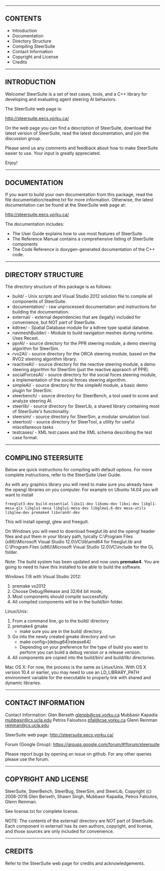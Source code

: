 -----------
 CONTENTS
-----------
- Introduction
- Documentation
- Directory Structure
- Compiling SteerSuite
- Contact Information
- Copyright and License
- Credits

---------------
 INTRODUCTION
---------------

Welcome!  SteerSuite is a set of test cases, tools, and a C++ library
for developing and evaluating agent steering AI behaviors.

The SteerSuite web page is:

  http://steersuite.eecs.yorku.ca/

On the web page you can find a description of SteerSuite, download the
latest version of SteerSuite, read the latest documentation, and join
the discussion group.

Please send us any comments and feedback about how to make SteerSuite
easier to use.  Your input is greatly appreciated.

Enjoy!


----------------
 DOCUMENTATION
----------------

If you want to build your own documentation from this package, read
the file documentation/readme.txt for more information.  Otherwise,
the latest documentation can be found at the SteerSuite web page at:

  http://steersuite.eecs.yorku.ca/

The documentation includes:

  - The User Guide explains how to use most features of SteerSuite
  - The Reference Manual contains a comprehensive listing of
    SteerSuite components
  - The Code Reference is doxygen-generated documentation of the C++
    code.



----------------------
 DIRECTORY STRUCTURE
----------------------

The directory structure of this package is as follows:

  - build/          - Unix scripts and Visual Studio 2012 solution file 
                  to compile all components of SteerSuite.
  - documentation/  - raw unprocessed documentation and instructions for
                  building the documentation.
  - external/       - external dependencies that are (legally) included
                  for convenience, but NOT part of SteerSuite.
  - kdtree/         - Spatial Database module for a kdtree type spatial databse.
  - navmeshBuilder/ - Module to build navigation meshes during runtime. Uses Recast.
  - pprAI/          - source directory for the PPR steering module, a
                  demo steering algorithm for SteerSim.
  - rvo2AI/         - source directory for the ORCA steering module, based
                  on the RVO2 steering algorithm library.
  - reactiveAI/     - source directory for the reactive steering module, a
                  demo steering algorithm for SteerSim (just the 
                  reactive appraoch of PPR).
  - socialForcesAI/ - source directory for the social foces steering module, a
                  implementation of the social forces steering algorithm.
  - simpleAI/       - source directory for the simpleAI module, a basic
                  demo plugin for SteerSim.
  - steerbench/     - source directory for SteerBench, a tool used to
                  score and analyze steering AI.
  - steerlib/       - source directory for SteerLib, a shared library
                  containing most of SteerSuite's functionality.
  - steersim/       - source directory for SteerSim, a modular simulation
                  tool.
  - steertool/      - source directory for SteerTool, a utility for useful
                  miscellaneous tasks
  - testcases/      - XML test cases and the XML schema describing the
                  test case format.



-----------------------
 COMPILING STEERSUITE
-----------------------

Below are quick instructions for compiling with default options. For
more complete instructions, refer to the SteerSuite User Guide.  

As with any graphics library you will need to make sure you already have the
opengl libraries on you computer. For example on Ubuntu 14.04 you will want
to install
```
freeglut3-dev build-essential libx11-dev libxmu-dev libxi-dev libgl1-mesa-glx libglu1-mesa libglu1-mesa-dev libglew1.6-dev mesa-utils libglew-dev premake4 libxrandr-dev
```
This will install opengl, glew and freegult.  

On Windows you will need to download freeglut.lib and the opengl header files and put them in your library path, tyically C:\Program Files (x86)\Microsoft Visual Studio 12.0\VC\lib\amd64 for freeglut.lib and C:\Program Files (x86)\Microsoft Visual Studio 12.0\VC\include for the GL folder.

Note: The build system has been updated and now uses **premake4**. You are going to need to have this installed 
to be able to build the software.

Windows 7/8 with Visual Studio 2012:
  1. premake vs2012
  2. Choose Debug/Release and 32/64 bit mode,
  3. Most components should compile successfully.
  4. All compiled components will be in the build/bin folder.

Linux/Unix:
  1. From a command line, go to the build/ directory
  2. premake4 gmake
      - make sure you are in the build/ directory.
  3. Go into the newly created gmake directory and run
      - make config=[debug64|release64]
      - Depending on your preference for the type of build you want to perform you can build a debug version or a release version.
  4. All components are copied into the build/bin/ and build/lib/ directories.
     
Mac OS X:
  For now, the process is the same as Linux/Unix.  With OS X version
  10.4 or earlier, you may need to use an LD_LIBRARY_PATH environment
  variable for the executable to properly link with shared and dynamic
  libraries.



----------------------
 CONTACT INFORMATION
----------------------

Contact Information:
  Glen Berseth      glenpb@cse.yorku.ca
  Mubbasir Kapadia  mubbasir@cs.ucla.edu
  Petros Faloutsos  pfal@cse.yorku.ca
  Glenn Reinman     reinman@cs.ucla.edu

SteerSuite web page:
  http://steersuite.eecs.yorku.ca/

Forum (Google Group):
  https://groups.google.com/forum/#!forum/steersuite
  
Please report bugs by opening an issue on github. For any other queries please use the forum.
  
------------------------
 COPYRIGHT AND LICENSE
------------------------

SteerSuite, SteerBench, SteerBug, SteerSim, and SteerLib,
Copyright (c) 2008-2016 Glen Berseth, Shawn Singh, Mubbasir Kapadia, Petros
Faloutos, Glenn Reinman.

See license.txt for complete license.

NOTE:
The contents of the external/ directory are NOT part of SteerSuite.
Each component in external/ has its own authors, copyright, and
license, and those sources are only included for convenience.

----------
 CREDITS
----------

Refer to the SteerSuite web page for credits and acknowledgements.

